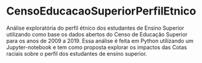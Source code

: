 # CensoEducacaoSuperiorPerfilEtnico
Análise exploratória do perfil étnico dos estudantes de Ensino Superior utilizando como base os dados abertos do Censo de Educação Superior para os anos de 2009 a 2019. Essa análise é feita em Python utilizando um Jupyter-notebook e tem como proposta explorar os impactos das Cotas raciais sobre o perfil dos estudantes de ensino superior. 

